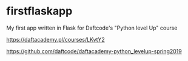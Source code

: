 # firstflaskapp
My first app written in Flask for Daftcode's "Python level Up" course

https://daftacademy.pl/courses/LKvtY2

https://github.com/daftcode/daftacademy-python_levelup-spring2019
